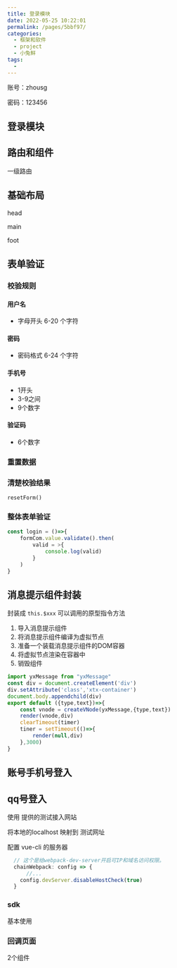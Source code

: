 ```yaml
---
title: 登录模块
date: 2022-05-25 10:22:01
permalink: /pages/5bbf97/
categories:
  - 框架和软件
  - project
  - 小兔鲜
tags:
  - 
---
```

账号：zhousg

密码：123456



## 登录模块

## 路由和组件

一级路由



## 基础布局

head

main

foot



## 表单验证

### 校验规则

#### 用户名

- 字母开头 6-20 个字符

#### 密码

- 密码格式 6-24 个字符

#### 手机号

- 1开头
- 3-9之间
- 9个数字

#### 验证码

- 6个数字

#### 



### 重置数据

### 清楚校验结果

`resetForm()`



### 整体表单验证

```js
const login = ()=>{
    formCom.value.validate().then(
    	valid = >{
            console.log(valid)
        }
    )
}
```



## 消息提示组件封装

封装成 `this.$xxx` 可以调用的原型指令方法

1. 导入消息提示组件
2. 将消息提示组件编译为虚拟节点 
3. 准备一个装载消息提示组件的DOM容器
4. 将虚拟节点渲染在容器中
5. 销毁组件

```js
import yxMessage from "yxMessage"
const div = document.createElement('div')
div.setAttribute('class','xtx-container')
document.body.appendchild(div)
export default ({type,text})=>{
    const vnode = createVNode(yxMessage,{type,text})
    render(vnode,div)
    clearTimeout(timer)
    tiner = setTimeout(()=>{
        render(null,div)
    },3000)
}
```





## 账号手机号登入







## qq号登入

使用 提供的测试接入网站

将本地的localhost 映射到 测试网址

配置 vue-cli 的服务器

```js
  // 这个是给webpack-dev-server开启可IP和域名访问权限。
  chainWebpack: config => {
      //...
    config.devServer.disableHostCheck(true)
  }
```

### sdk

基本使用





### 回调页面

2个组件























































